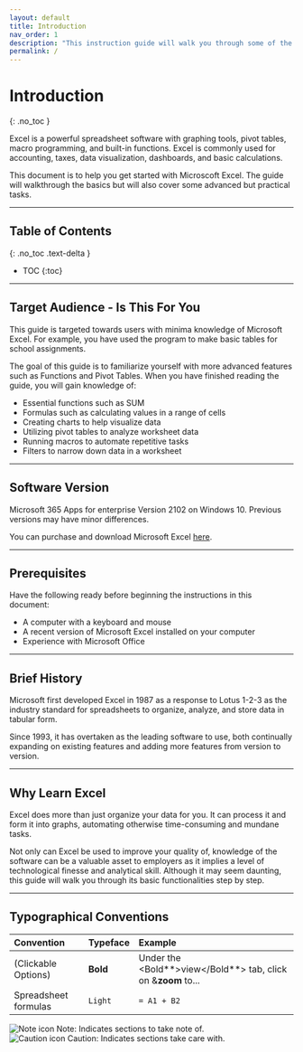 ```yaml
---
layout: default
title: Introduction
nav_order: 1
description: "This instruction guide will walk you through some of the most common and essential Excel functions."
permalink: /
---
```

# Introduction
{: .no_toc }

Excel is a powerful spreadsheet software with graphing tools, pivot tables, macro programming, and built-in functions. Excel is commonly used for accounting, taxes, data visualization, dashboards, and basic calculations.

This document is to help you get started with Microscoft Excel. The guide will walkthrough the basics but will also cover some advanced but practical tasks.

---

## Table of Contents
{: .no_toc .text-delta }

* TOC
{:toc}

---

## Target Audience - Is This For You

This guide is targeted towards users with minima knowledge of Microsoft Excel. For example, you have used the program to make basic tables for school assignments.

The goal of this guide is to familiarize yourself with more advanced features such as Functions and Pivot Tables. When you have finished reading the guide, you will gain knowledge of:

* Essential functions such as SUM
* Formulas such as calculating values in a range of cells
* Creating charts to help visualize data
* Utilizing pivot tables to analyze worksheet data
* Running macros to automate repetitive tasks
* Filters to narrow down data in a worksheet

---

## Software Version

Microsoft 365 Apps for enterprise Version 2102 on Windows 10.
Previous versions may have minor differences.

You can purchase and download Microsoft Excel [here](https://www.microsoft.com/en-ca/microsoft-365/excel).

---

## Prerequisites

Have the following ready before beginning the instructions in this document:

* A computer with a keyboard and mouse
* A recent version of Microsoft Excel installed on your computer
* Experience with Microsoft Office

---

## Brief History

Microsoft first developed Excel in 1987 as a response to Lotus 1-2-3 as the industry standard for spreadsheets to organize, analyze, and store data in tabular form.

Since 1993, it has overtaken as the leading software to use, both continually expanding on existing features and adding more features from version to version. 

---

## Why Learn Excel

Excel does more than just organize your data for you. It can process it and form it into graphs, automating otherwise time-consuming and mundane tasks.

Not only can Excel be used to improve your quality of, knowledge of the software can be a valuable asset to employers as it implies a level of technological finesse and analytical skill. Although it may seem daunting, this guide will walk you through its basic functionalities step by step. 

---

## Typographical Conventions

| Convention           | Typeface    | Example |
|:---------------------|:------------|:----------|
| (Clickable Options)  | **Bold** | Under the <Bold**>view</Bold**> tab, click on &**zoom** to... |
| Spreadsheet formulas | ```Light``` | ```= A1 + B2``` |

![Note icon]() Note: Indicates sections to take note of. <br>
![Caution icon]() Caution: Indicates sections take care with.
